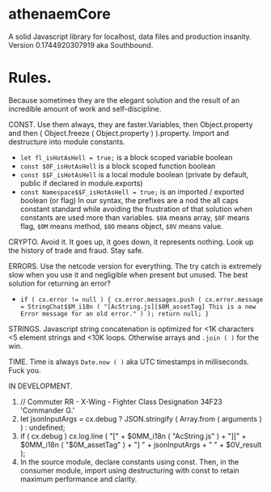 # athenaemCore
A solid Javascript library for localhost, data files and production insanity. Version 0.1744920307919 aka Southbound.

# Rules.
Because sometimes they are the elegant solution and the result of an incredible amount of work and self-discipline.

CONST. Use them always, they are faster.Variables, then Object.property and then ( Object.freeze ( Object.property ) ).property. Import and destructure into module constants.
- `let fl_isHotAsHell = true;` is a block scoped variable boolean
- `const $0F_isHotAsHell` is a block scoped function boolean
- `const $$F_isHotAsHell` is a local module boolean (private by default, public if declared in module.exports)
- `const Namespace$$F_isHotAsHell = true;` is an imported / exported boolean (or flag)
In our syntax, the prefixes are a nod the all caps constant standard while avoiding the frustration of that solution when constants are used more than variables. `$0A` means array, `$0F` means flag, `$0M` means method, `$0O` means object, `$0V` means value.

CRYPTO. Avoid it.  It goes up, it goes down, it represents nothing.  Look up the history of trade and fraud.  Stay safe.

ERRORS. Use the netcode version for everything. The try catch is extremely slow when you use it and negligible when present but unused.  The best solution for returning an error?
- `if ( cx.error != null ) { cx.error.messages.push ( cx.error.message = StringChat$$M_i18n ( "[AcString.js][$0M_assetTag] This is a new Error message for an old error." ) ); return null; }`

STRINGS. Javascript string concatenation is optimized for <1K characters <5 element strings and <10K loops. Otherwise arrays and `.join ( )` for the win.

TIME. Time is always `Date.now ( )` aka UTC timestamps in milliseconds.  Fuck you.

IN DEVELOPMENT.
1. // Commuter RR - X-Wing - Fighter Class Designation 34F23 'Commander G.'
2. let jsonInputArgs = cx.debug ? JSON.stringify ( Array.from ( arguments ) ) : undefined;
3. if ( cx.debug ) cx.log.line ( "[" + $0MM_i18n ( "AcString.js" ) + "][" + $0MM_i18n ( "$0M_assetTag" ) + "] " + jsonInputArgs + " " + $0V_result );
4. In the source module, declare constants using const. Then, in the consumer module, import using destructuring with const to retain maximum performance and clarity.
